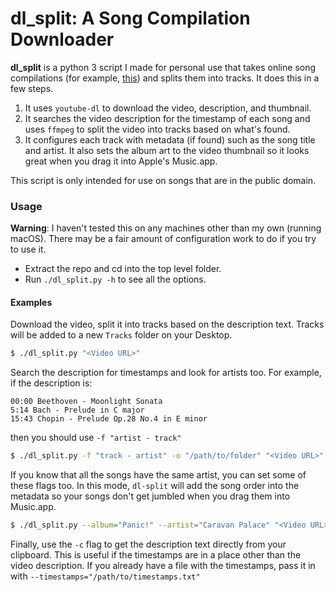 # dl_split: A Song Compilation Downloader

**dl_split** is a python 3 script I made for personal use that takes online song compilations (for example, [this](https://www.youtube.com/watch?v=ByS1Rlk_AL8&t=80s)) and splits them into tracks. It does this in a few steps.

1. It uses `youtube-dl` to download the video, description, and thumbnail.
2. It searches the video description for the timestamp of each song and uses `ffmpeg`  to split the video into tracks based on what's found.
3. It configures each track with metadata (if found) such as the song title and artist. It also sets the album art to the video thumbnail so it looks great when you drag it into Apple's Music.app.

This script is only intended for use on songs that are in the public domain.



### Usage

**Warning**: I haven't tested this on any machines other than my own (running macOS). There may be a fair amount of configuration work to do if you try to use it.

* Extract the repo and cd into the top level folder.
* Run `./dl_split.py -h` to see all the options.



#### Examples

Download the video, split it into tracks based on the description text. Tracks will be added to a new `Tracks` folder on your Desktop.

```bash
$ ./dl_split.py "<Video URL>"
```



Search the description for timestamps and look for artists too. For example, if the description is:

```
00:00 Beethoven - Moonlight Sonata
5:14 Bach - Prelude in C major
15:43 Chopin - Prelude Op.28 No.4 in E minor
```

then you should use `-f "artist - track"`

```bash
$ ./dl_split.py -f "track - artist" -o "/path/to/folder" "<Video URL>"
```



If you know that all the songs have the same artist, you can set some of these flags too. In this mode, `dl-split` will add the song order into the metadata so your songs don't get jumbled when you drag them into Music.app.

```bash
$ ./dl_split.py --album="Panic!" --artist="Caravan Palace" "<Video URL>"
```



Finally, use the `-c` flag to get the description text directly from your clipboard. This is useful if the timestamps are in a place other than the video description. If you already have a file with the timestamps, pass it in with `--timestamps="/path/to/timestamps.txt"`